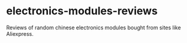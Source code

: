 # electronics-modules-reviews
Reviews of random chinese electronics modules bought from sites like Aliexpress.
